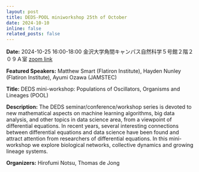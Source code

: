 ```yaml
---
layout: post
title: DEDS-POOL miniworkshop 25th of October  
date: 2024-10-10
inline: false
related_posts: false
---
```


**Date:**  2024-10-25 16:00-18:00 金沢大学角間キャンパス自然科学５号館２階２０９Ａ室 [zoom link](https://us06web.zoom.us/meeting/register/tZwrceCgqDIoEtEqE9PMBD1z0EKZVeJ2fOKP)

**Featured Speakers:** Matthew Smart (Flatiron Institute), Hayden Nunley (Flatiron Institute), Ayumi Ozawa (JAMSTEC)

**Title:** DEDS mini-workshop: Populations of Oscillators, Organisms and Lineages (POOL)  

**Description:** The DEDS seminar/conference/workshop series is devoted to new mathematical aspects on machine learning algorithms, big data analysis, and other topics in data science area, from a viewpoint of differential equations. In recent years, several interesting connections between differential equations and data science have been found and attract attention from researchers of differential equations. In this mini-workshop we explore biological networks, collective dynamics and growing lineage systems. 

**Organizers:** Hirofumi Notsu, Thomas de Jong 